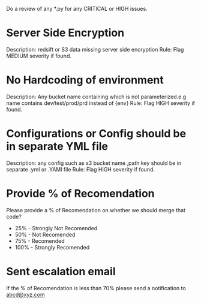 Do a review of any  *.py for any CRITICAL or HIGH issues.


# Server Side Encryption
Description: redsift or S3 data missing server side encryption
Rule: Flag MEDIUM severity if found.


# No Hardcoding of environment
Description: Any bucket name containing which is not parameterized.e.g name contains dev/test/prod/prd instead of {env}
Rule: Flag HIGH severity if found.

# Configurations or Config should be in separate YML file
Description: any config such as s3 bucket name ,path key should be in separate .yml or .YAMl file
Rule: Flag HIGH severity if found.

# Provide % of Recomendation
Please provide a % of Recomendation on whether we should merge that code?
 - 25% - Strongly Not Recomended
 - 50% - Not Recomended
 - 75% - Recomended
 - 100% - Strongly Recomended
 
 # Sent escalation email
 If the % of Recomendation is less than 70% please send a notification to abcd@xyz.com